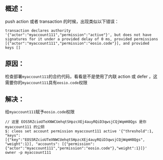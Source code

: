 ## 概述：
push action 或者 transaction 的时候，出现类似以下错误：
```
transaction declares authority '{"actor":"myaccount111","permission":"active"}', but does not have signatures for it under a provided delay of 0 ms, provided permissions [{"actor":"myaccount111","permission":"eosio.code"}], and provided keys []
```

## 原因：
检查部署`myaccount111`的合约代码，看看是不是使用了内联 action 或 defer ，这需要你的`myaccount111`具有`eosio.code`权限

## 解决：
给`myaccount111`赋予`eosio.code`权限
```
// 这里 EOS5RZcioUTeXNWCUehqtSHpzcXEj4auyRQiD3qwsjCQjWqmH8Qgs 是你 myaccount111 的公钥
$: cleos set account permission myaccount111 active '{"threshold":1, "keys":[{"key":"EOS5RZcioUTeXNWCUehqtSHpzcXEj4auyRQiD3qwsjCQjWqmH8Qgs", "weight":1}], "accounts": [{"permission":{"actor":"myaccount111","permission":"eosio.code"},"weight":1}]}' owner -p myaccount111
```
